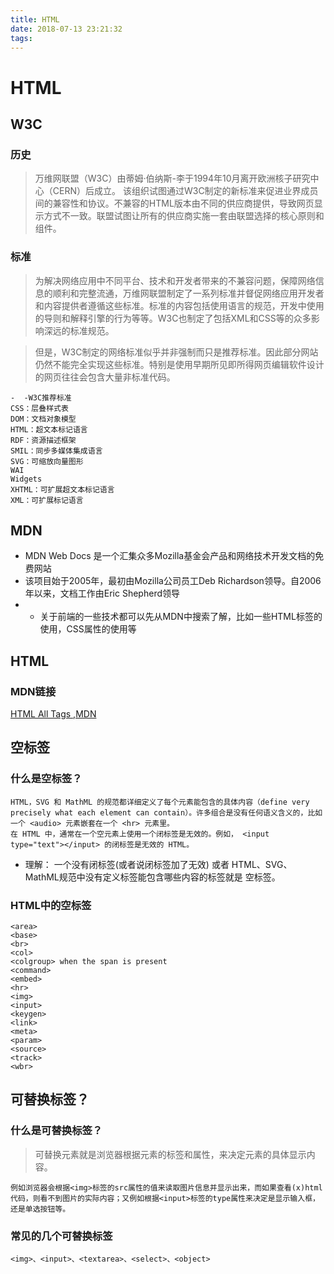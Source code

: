 ```yaml
---
title: HTML
date: 2018-07-13 23:21:32
tags: 
---
```


# HTML

## W3C

### 历史
> 万维网联盟（W3C）由蒂姆·伯纳斯-李于1994年10月离开欧洲核子研究中心（CERN）后成立。
> 该组织试图通过W3C制定的新标准来促进业界成员间的兼容性和协议。不兼容的HTML版本由不同的供应商提供，导致网页显示方式不一致。联盟试图让所有的供应商实施一套由联盟选择的核心原则和组件。

### 标准
> 为解决网络应用中不同平台、技术和开发者带来的不兼容问题，保障网络信息的顺利和完整流通，万维网联盟制定了一系列标准并督促网络应用开发者和内容提供者遵循这些标准。标准的内容包括使用语言的规范，开发中使用的导则和解释引擎的行为等等。W3C也制定了包括XML和CSS等的众多影响深远的标准规范。

> 但是，W3C制定的网络标准似乎并非强制而只是推荐标准。因此部分网站仍然不能完全实现这些标准。特别是使用早期所见即所得网页编辑软件设计的网页往往会包含大量非标准代码。

```
-  -W3C推荐标准
CSS：层叠样式表
DOM：文档对象模型
HTML：超文本标记语言
RDF：资源描述框架
SMIL：同步多媒体集成语言
SVG：可缩放向量图形
WAI
Widgets
XHTML：可扩展超文本标记语言
XML：可扩展标记语言
```

## MDN
- MDN Web Docs 是一个汇集众多Mozilla基金会产品和网络技术开发文档的免费网站
- 该项目始于2005年，最初由Mozilla公司员工Deb Richardson领导。自2006年以来，文档工作由Eric Shepherd领导
- - 关于前端的一些技术都可以先从MDN中搜索了解，比如一些HTML标签的使用，CSS属性的使用等

## HTML

### MDN链接
[HTML All Tags ,MDN](https://developer.mozilla.org/zh-CN/docs/Web/HTML/Element)

## 空标签

### 什么是空标签？
```  
HTML，SVG 和 MathML 的规范都详细定义了每个元素能包含的具体内容（define very precisely what each element can contain）。许多组合是没有任何语义含义的，比如一个 <audio> 元素嵌套在一个 <hr> 元素里。
在 HTML 中，通常在一个空元素上使用一个闭标签是无效的。例如， <input type="text"></input> 的闭标签是无效的 HTML。
```
- 理解： 一个没有闭标签(或者说闭标签加了无效) 或者 HTML、SVG、MathML规范中没有定义标签能包含哪些内容的标签就是 空标签。

### HTML中的空标签
```
<area>
<base>
<br>
<col>
<colgroup> when the span is present
<command>
<embed>
<hr>
<img>
<input>
<keygen>
<link>
<meta>
<param>
<source>
<track>
<wbr>
```

## 可替换标签？

### 什么是可替换标签？
>可替换元素就是浏览器根据元素的标签和属性，来决定元素的具体显示内容。

```
例如浏览器会根据<img>标签的src属性的值来读取图片信息并显示出来，而如果查看(x)html代码，则看不到图片的实际内容；又例如根据<input>标签的type属性来决定是显示输入框，还是单选按钮等。
```

### 常见的几个可替换标签

```
<img>、<input>、<textarea>、<select>、<object>
```